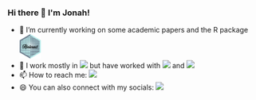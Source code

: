 ### Hi there 👋 I'm Jonah!

- 🔭 I’m currently working on some academic papers and the R package <a href="https://github.com/jonfoong/Rinteract/"><img src="stickers/Rinteract.png" height="50"></a>
- 🌱 I work mostly in <img src="https://img.shields.io/badge/R-276DC3?style=for-the-badge&logo=r&logoColor=white" height="20" /> but have worked with <img src="https://img.shields.io/badge/Python-FFD43B?style=for-the-badge&logo=python&logoColor=blue" height="20"/> and <img src="https://img.shields.io/badge/Julia-9558B2?style=for-the-badge&logo=julia&logoColor=white" height="20" />
- 📫 How to reach me: <a href="mailto:jonahfoong@gmail.com"><img src="https://img.shields.io/badge/Gmail-D14836?style=for-the-badge&logo=gmail&logoColor=white" height="20"></a>
- 😄 You can also connect with my socials: <a href="https://www.linkedin.com/in/jonahfoong/"><img src="https://img.shields.io/badge/LinkedIn-0077B5?style=for-the-badge&logo=linkedin&logoColor=white" height="20"></a>


